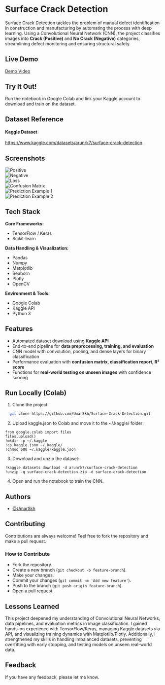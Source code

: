 # Surface Crack Detection

Surface Crack Detection tackles the problem of manual defect identification in construction and manufacturing by automating the process with deep learning. Using a Convolutional Neural Network (CNN), the project classifies images into **Crack (Positive)** and **No Crack (Negative)** categories, streamlining defect monitoring and ensuring structural safety.

## Live Demo

[Demo Video](https://drive.google.com/file/d/1IHmbkBtVIoGp1UVbr2qqfENc4vlId2Vu/view?usp=sharing)

## Try It Out!

Run the notebook in Google Colab and link your Kaggle account to download and train on the dataset.

## Dataset Reference

#### Kaggle Dataset

https://www.kaggle.com/datasets/arunrk7/surface-crack-detection


## Screenshots
![Positive](assets/screenshots/positive.png)  
![Negative](assets/screenshots/negative.png)  
![Loss](assets/screenshots/loss.png)  
![Confusion Matrix](assets/screenshots/confusion_matrix.png)  
![Prediction Example 1](assets/screenshots/prediction_example_1.png)  
![Prediction Example 2](assets/screenshots/prediction_example_2.png)  

## Tech Stack

**Core Frameworks:**
* TensorFlow / Keras
* Scikit-learn

**Data Handling & Visualization:**
* Pandas
* Numpy
* Matplotlib
* Seaborn
* Plotly
* OpenCV

**Environment & Tools:**
* Google Colab
* Kaggle API
* Python 3

## Features

- Automated dataset download using **Kaggle API**  
- End-to-end pipeline for **data preprocessing, training, and evaluation**  
- CNN model with convolution, pooling, and dense layers for binary classification  
- Performance evaluation with **confusion matrix, classification report, R² score**  
- Functions for **real-world testing on unseen images** with confidence scoring  

## Run Locally (Colab)

1. Clone the project:

```bash
  git clone https://github.com/UmarSkh/Surface-Crack-Detection.git
```

2. Upload kaggle.json to Colab and move it to the ~/.kaggle/ folder:

```
from google.colab import files
files.upload()
!mkdir -p ~/.kaggle
!cp kaggle.json ~/.kaggle/
!chmod 600 ~/.kaggle/kaggle.json
```

3. Download and unzip the dataset:

```
!kaggle datasets download -d arunrk7/surface-crack-detection
!unzip -q surface-crack-detection.zip -d surface-crack-detection
```

4. Open and run the notebook to train the CNN.

## Authors

- [@UmarSkh](https://github.com/UmarSkh)

## Contributing

Contributions are always welcome! Feel free to fork the repository and make a pull request.

### How to Contribute
- Fork the repository.
- Create a new branch (```git checkout -b feature-branch```).
- Make your changes.
- Commit your changes (```git commit -m 'Add new feature'```).
- Push to the branch (```git push origin feature-branch```).
- Open a pull request.


## Lessons Learned

This project deepened my understanding of Convolutional Neural Networks, data pipelines, and evaluation metrics in image classification. I gained hands-on experience with TensorFlow/Keras, managing Kaggle datasets via API, and visualizing training dynamics with Matplotlib/Plotly. Additionally, I strengthened my skills in handling imbalanced datasets, preventing overfitting with early stopping, and testing models on unseen real-world data.

## Feedback

If you have any feedback, please let me know.
